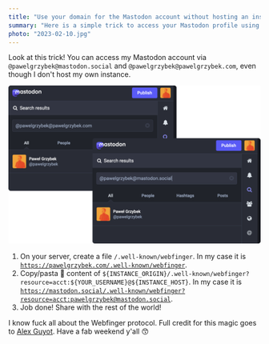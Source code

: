 ```yaml
---
title: "Use your domain for the Mastodon account without hosting an instance"
summary: "Here is a simple trick to access your Mastodon profile using your own domain without hosting your own instance."
photo: "2023-02-10.jpg"
---
```


Look at this trick! You can access my Mastodon account via `@pawelgrzybek@mastodon.social` and `@pawelgrzybek@pawelgrzybek.com`, even though I don't host my own instance.

![My Mastodon profile is searchable via my own domain and instance's domain](2023-02-10-1.png)

1. On your server, create a file `/.well-known/webfinger`. In my case it is [`https://pawelgrzybek.com/.well-known/webfinger`](https://pawelgrzybek.com/.well-known/webfinger).
2. Copy/pasta 🍝 content of `${INSTANCE_ORIGIN}/.well-known/webfinger?resource=acct:${YOUR_USERNAME}@${INSTANCE_HOST}`. In my case it is [`https://mastodon.social/.well-known/webfinger?resource=acct:pawelgrzybek@mastodon.social`](https://mastodon.social/.well-known/webfinger?resource=acct:pawelgrzybek@mastodon.social).
3. Job done! Share with the rest of the world!

I know fuck all about the Webfinger protocol. Full credit for this magic goes to [Alex Guyot](https://mastodon.macstories.net/@alex/109836437717763915). Have a fab weekend y'all 😙
